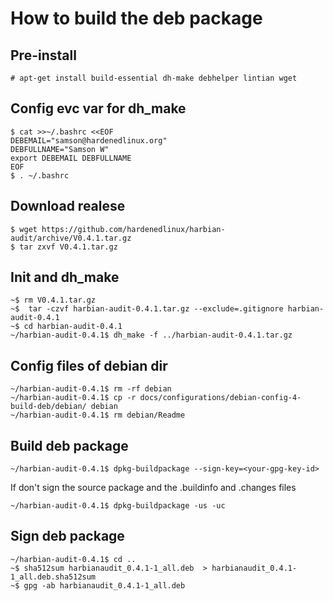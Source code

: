 # How to build the deb package  

## Pre-install 
```
# apt-get install build-essential dh-make debhelper lintian wget 
```
## Config evc var for dh_make 
```
$ cat >>~/.bashrc <<EOF
DEBEMAIL="samson@hardenedlinux.org"
DEBFULLNAME="Samson W"
export DEBEMAIL DEBFULLNAME
EOF
$ . ~/.bashrc
```
## Download realese  
```
$ wget https://github.com/hardenedlinux/harbian-audit/archive/V0.4.1.tar.gz
$ tar zxvf V0.4.1.tar.gz 
```
## Init and dh_make 
```
~$ rm V0.4.1.tar.gz
~$  tar -czvf harbian-audit-0.4.1.tar.gz --exclude=.gitignore harbian-audit-0.4.1
~$ cd harbian-audit-0.4.1
~/harbian-audit-0.4.1$ dh_make -f ../harbian-audit-0.4.1.tar.gz
```
## Config files of debian dir 
```
~/harbian-audit-0.4.1$ rm -rf debian
~/harbian-audit-0.4.1$ cp -r docs/configurations/debian-config-4-build-deb/debian/ debian
~/harbian-audit-0.4.1$ rm debian/Readme
```

## Build deb package  
```
~/harbian-audit-0.4.1$ dpkg-buildpackage --sign-key=<your-gpg-key-id>
```
If don't sign the source package and the .buildinfo and .changes files
```
~/harbian-audit-0.4.1$ dpkg-buildpackage -us -uc
```

## Sign deb package 
```
~/harbian-audit-0.4.1$ cd ..
~$ sha512sum harbianaudit_0.4.1-1_all.deb  > harbianaudit_0.4.1-1_all.deb.sha512sum
~$ gpg -ab harbianaudit_0.4.1-1_all.deb 
```
